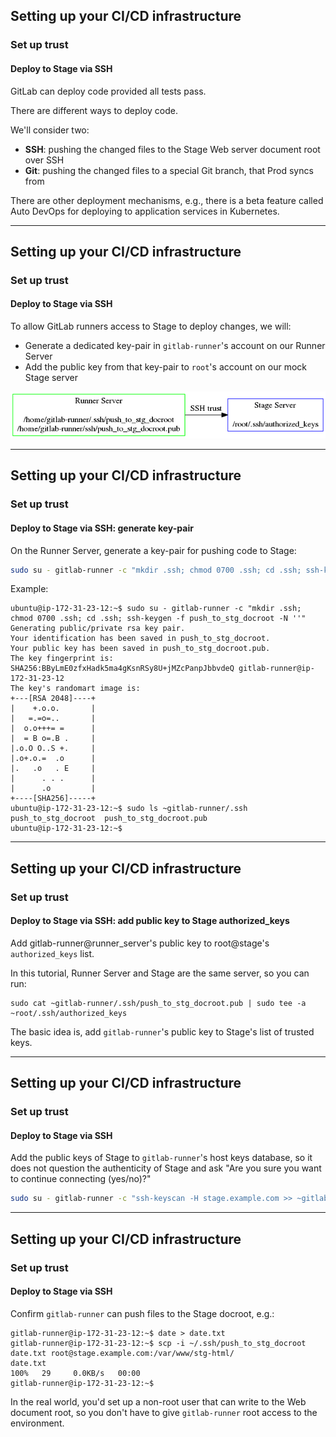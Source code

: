 
## Setting up your CI/CD infrastructure
### Set up trust
#### Deploy to Stage via SSH

GitLab can deploy code provided all tests pass.

There are different ways to deploy code.

We'll consider two:
- **SSH**: pushing the changed files to the Stage Web server document root over SSH
- **Git**: pushing the changed files to a special Git branch, that Prod syncs from

There are other deployment mechanisms, e.g., there is a beta feature called Auto DevOps for deploying to application services in Kubernetes.

---
## Setting up your CI/CD infrastructure
### Set up trust
#### Deploy to Stage via SSH

To allow GitLab runners access to Stage to deploy changes,
we will:
- Generate a dedicated key-pair in `gitlab-runner`'s account on our Runner Server
- Add the public key from that key-pair to `root`'s account on our mock Stage server

![img](img/ssh-trust-stage.png)

---
## Setting up your CI/CD infrastructure
### Set up trust
#### Deploy to Stage via SSH: generate key-pair

On the Runner Server, generate a key-pair for pushing code to Stage:

```bash
sudo su - gitlab-runner -c "mkdir .ssh; chmod 0700 .ssh; cd .ssh; ssh-keygen -f push_to_stg_docroot -N ''"
```

Example:

```shell_session
ubuntu@ip-172-31-23-12:~$ sudo su - gitlab-runner -c "mkdir .ssh; chmod 0700 .ssh; cd .ssh; ssh-keygen -f push_to_stg_docroot -N ''"
Generating public/private rsa key pair.
Your identification has been saved in push_to_stg_docroot.
Your public key has been saved in push_to_stg_docroot.pub.
The key fingerprint is:
SHA256:BByLmE0zfxHadk5ma4gKsnRSy8U+jMZcPanpJbbvdeQ gitlab-runner@ip-172-31-23-12
The key's randomart image is:
+---[RSA 2048]----+
|    +.o.o.       |
|   =.=o=..       |
|  o.o+++= =      |
|  = B o=.B .     |
|.o.O O..S +.     |
|.o+.o.=  .o      |
|.   .o   . E     |
|      . . .      |
|      .o         |
+----[SHA256]-----+
ubuntu@ip-172-31-23-12:~$ sudo ls ~gitlab-runner/.ssh
push_to_stg_docroot  push_to_stg_docroot.pub
ubuntu@ip-172-31-23-12:~$
```

---
## Setting up your CI/CD infrastructure
### Set up trust
#### Deploy to Stage via SSH: add public key to Stage authorized_keys

Add gitlab-runner@runner_server's public key to root@stage's `authorized_keys` list.  

In this tutorial, Runner Server and Stage are the same server, so you can run:

```
sudo cat ~gitlab-runner/.ssh/push_to_stg_docroot.pub | sudo tee -a ~root/.ssh/authorized_keys
```

The basic idea is, add `gitlab-runner`'s public key to Stage's list of trusted keys.

---
## Setting up your CI/CD infrastructure
### Set up trust
#### Deploy to Stage via SSH

Add the public keys of Stage to `gitlab-runner`'s host keys database, so it does not question the authenticity of Stage and ask "Are you sure you want to continue connecting (yes/no)?"


```bash
sudo su - gitlab-runner -c "ssh-keyscan -H stage.example.com >> ~gitlab-runner/.ssh/known_hosts"
```

---
## Setting up your CI/CD infrastructure
### Set up trust
#### Deploy to Stage via SSH

Confirm `gitlab-runner` can push files to the Stage docroot, e.g.:

```
gitlab-runner@ip-172-31-23-12:~$ date > date.txt
gitlab-runner@ip-172-31-23-12:~$ scp -i ~/.ssh/push_to_stg_docroot date.txt root@stage.example.com:/var/www/stg-html/
date.txt                                                                                                           100%   29     0.0KB/s   00:00
gitlab-runner@ip-172-31-23-12:~$
```

In the real world, you'd set up a non-root user that can write to
the Web document root, so you don't have to give `gitlab-runner` root
access to the environment.
